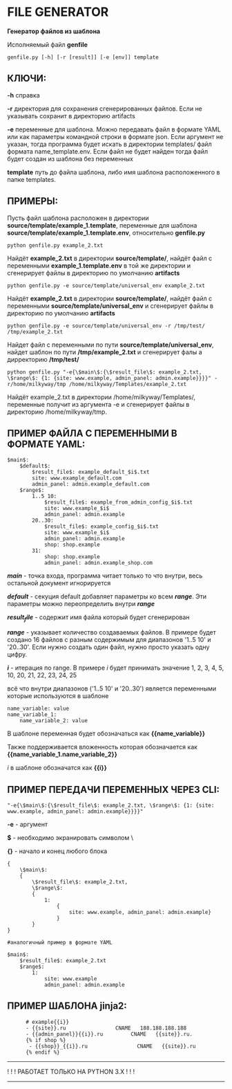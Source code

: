﻿# **FILE GENERATOR**

**Генератор файлов из шаблона**

Исполняемый файл **genfile**

```
genfile.py [-h] [-r [result]] [-e [env]] template
```

## КЛЮЧИ:

**-h**  справка

**-r**  директория для сохранения сгенерированных файлов. Если не указывать сохранит в директорию artifacts

**-e**  переменные для шаблона. Можно передавать файл в формате YAML или как параметры командной строки в формате json. Если аргумент не указан, тогда программа будет искать в директории templates/ файл формата name_template.env. Если файл не будет найден тогда файл будет создан из шаблона без переменных 

**template**  путь до файла шаблона, либо имя шаблона расположенного в папке templates.

## ПРИМЕРЫ:

Пусть файл шаблона расположен в директории **source/template/example_1.template**, переменные для шаблона **source/template/example_1.template.env**, относительно **genfile.py**

```
python genfile.py example_2.txt
```
Найдёт **example_2.txt** в директории **source/template/**, найдёт файл с переменными **example_1.template.env** в той же директории и сгенерирует файлы в директорию по умолчанию **artifacts**

```
python genfile.py -e source/template/universal_env example_2.txt
```

Найдёт **example_2.txt** в директории **source/template/**, найдёт файл с переменными **source/template/universal_env** и сгенерирует файлы в директорию по умолчанию **artifacts**

```
python genfile.py -e source/template/universal_env -r /tmp/test/ /tmp/example_2.txt 
```

Найдет файл с переменными по пути **source/template/universal_env**, найдет шаблон по пути **/tmp/example_2.txt** и сгенерирует фалы а дирректорию **/tmp/test/**

```
python genfile.py "-e{\$main\$:{\$result_file\$: example_2.txt, \$range\$: {1: {site: www.example, admin_panel: admin.example}}}}" -r/home/milkyway/tmp /home/milkyway/Templates/example_2.txt
```

Найдёт example_2.txt в директории /home/milkyway/Templates/, переменные получит из аргумента -e и сгенерирует файлы в директорию /home/milkyway/tmp.

## ПРИМЕР ФАЙЛА С ПЕРЕМЕННЫМИ В ФОРМАТЕ YAML:
```
$main$:
    $default$:
        $result_file$: example_default_$i$.txt
        site: www.example_default.com
        admin_panel: admin.example_default.com
    $range$: 
        1..5 10:
            $result_file$: example_from_admin_config_$i$.txt
            site: www.example_$i$
            admin_panel: admin.example
        20..30:
            $result_file$: example_config_$i$.txt
            site: www.example_$i$
            admin_panel: admin.example
            shop: shop.example
        31:
            shop: shop.example
            admin_panel: admin.example_shop.com  
```
**$main$** - точка входа, программа читает только то что внутри, весь остальной документ игнорируется

**$default$** - секуция default добавляет параметры ко всем **$range$**. Эти параметры можно переопределить внутри **$range$**

**$result_file$** - содержит имя файла который будет сгенерирован

**$range$** - указывает количество создаваемых файлов. В примере будет создано 16 файлов с разным содержимым для диапазонов '1..5 10' и '20..30'. Если нужно создать один файл, нужно просто указать одну цифру.

**$i$** - итерация по range. В примере $i$ будет принимать значение 1, 2, 3, 4, 5, 10, 20, 21, 22, 23, 24, 25

всё что внутри диапазонов ('1..5 10' и '20..30') является переменными которые используются в шаблоне

```
name_variable: value
name_variable_1:
    name_variable_2: value
```

В шаблоне переменная будет обозначаться как **{{name_variable}}**

Также поддерживается вложенность которая обозначается как **{{name_variable_1.name_variable_2}}**

$i$ в шаблоне обозначатся как **{{i}}**

## ПРИМЕР ПЕРЕДАЧИ ПЕРЕМЕННЫХ ЧЕРЕЗ CLI:
```
"-e{\$main\$:{\$result_file\$: example_2.txt, \$range\$: {1: {site: www.example, admin_panel: admin.example}}}}"
```

**-e** - аргумент

**$** - необходимо экранировать символом  \

**{}** - начало и конец любого блока


```
{
    \$main\$:
    {
        \$result_file\$: example_2.txt, 
        \$range\$: 
        {
            1: 
                {
                    site: www.example, admin_panel: admin.example}
                }
        }
}

#аналогичный пример в формате YAML

$main$:
    $result_file$: example_2.txt 
    $range$: 
        1: 
            site: www.example
            admin_panel: admin.example
```

## ПРИМЕР ШАБЛОНА jinja2:
```
      # example{{i}}
      - {{site}}.ru                CNAME   188.188.188.188
      - {{admin_panel}}{{i}}.ru         CNAME   {{site}}.ru.
      {% if shop %}
       - {{shop}}_{{i}}.ru                CNAME   {{site}}.ru
      {% endif %}
```


___________________________________________________________________________

! ! ! РАБОТАЕТ ТОЛЬКО НА PYTHON 3.Х ! ! !

___________________________________________________________________________








